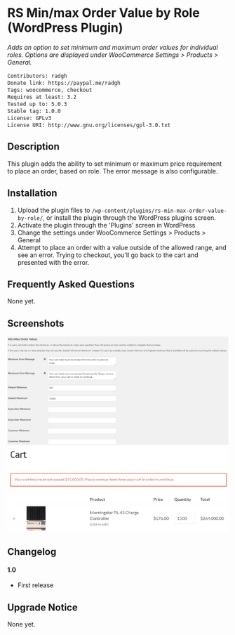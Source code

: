 RS Min/max Order Value by Role (WordPress Plugin)
==

_Adds an option to set minimum and maximum order values for individual roles. Options are displayed under WooCommerce Settings > Products > General._

    Contributors: radgh
    Donate link: https://paypal.me/radgh
    Tags: woocommerce, checkout
    Requires at least: 3.2
    Tested up to: 5.0.3
    Stable tag: 1.0.0
    License: GPLv3
    License URI: http://www.gnu.org/licenses/gpl-3.0.txt

## Description ##

This plugin adds the ability to set minimum or maximum price requirement to place an order, based on role. The error message is also configurable.

## Installation ##

1. Upload the plugin files to `/wp-content/plugins/rs-min-max-order-value-by-role/`, or install the plugin through the WordPress plugins screen.
1. Activate the plugin through the 'Plugins' screen in WordPress
1. Change the settings under WooCommerce Settings > Products > General
1. Attempt to place an order with a value outside of the allowed range, and see an error. Trying to checkout, you'll go back to the cart and presented with the error.

## Frequently Asked Questions ##

None yet.

## Screenshots ##

![The settings screen for this plugin showing the default fields available, and options for Subscriber and Customer min/max values.](screenshot-1.png)
![The cart screen showing an error that your cart total must not exceed $15,000 while having a much more expensive product in the cart.](screenshot-2.png)


## Changelog ##

#### 1.0
* First release

## Upgrade Notice ##

None yet.